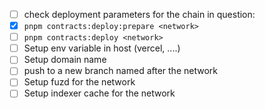 - [ ] check deployment parameters for the chain in question: [](contracts/deploy/020_deploy_game.ts)
- [x] `pnpm contracts:deploy:prepare <network>`
- [ ] `pnpm contracts:deploy <network>`
- [ ] Setup env variable in host (vercel, ....)
- [ ] Setup domain name
- [ ] push to a new branch named after the network
- [ ] Setup fuzd for the network
- [ ] Setup indexer cache for the network
